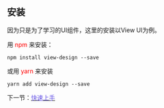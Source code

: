 ## 安装

因为只是为了学习的UI组件，这里的安装以View UI为例。

用 <font color=red>npm</font> 来安装：

```
npm install view-design --save
```

或用 <font color=red>yarn </font>来安装

```
yarn add view-design --save
```

下一节：[<font color=#6553e5>快速上手</font>](#/doc/get-use)